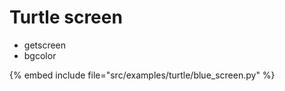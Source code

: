 # Turtle screen

* getscreen
* bgcolor

{% embed include file="src/examples/turtle/blue_screen.py" %}


